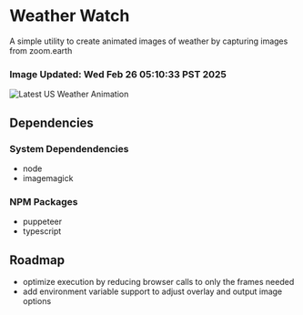 # Weather Watch

A simple utility to create animated images of weather by capturing images from zoom.earth

### Image Updated: Wed Feb 26 05:10:33 PST 2025

![Latest US Weather Animation](animations/2025-02-26.webp)

## Dependencies
### System Dependendencies
* node
* imagemagick
### NPM Packages
* puppeteer
* typescript

## Roadmap
* optimize execution by reducing browser calls to only the frames needed
* add environment variable support to adjust overlay and output image options
